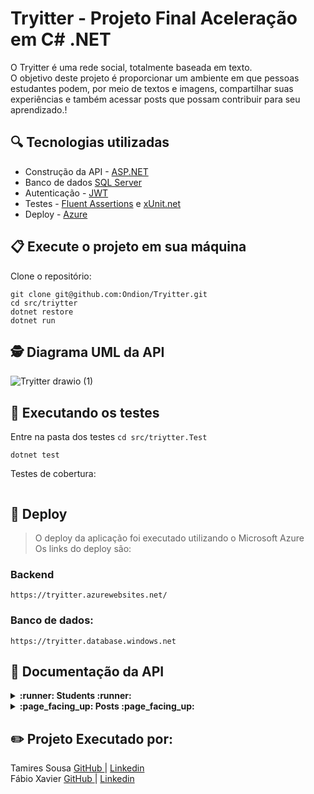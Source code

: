 # Tryitter - Projeto Final Aceleração em C# .NET

O Tryitter é uma rede social, totalmente baseada em texto. <br>
O objetivo deste projeto é proporcionar um ambiente em que pessoas estudantes podem, por meio de textos e imagens, compartilhar suas experiências e também acessar posts que possam contribuir para seu aprendizado.!

## :mag: Tecnologias utilizadas
- Construção da API - [ASP.NET ](https://dotnet.microsoft.com/pt-br/apps/aspnet)<br>
- Banco de dados [SQL Server ](https://www.microsoft.com/pt-br/sql-server/sql-server-downloads) <br>
 - Autenticação - [JWT](https://jwt.io/) <br> 
 - Testes - [Fluent Assertions](https://fluentassertions.com/) e [xUnit.net](https://xunit.net/) <br> 
 - Deploy - [Azure](https://azure.microsoft.com/pt-br/) <br>
## 📋 Execute o projeto em sua máquina

Clone o repositório:

```
git clone git@github.com:Ondion/Tryitter.git
cd src/triytter
dotnet restore
dotnet run
```
## 🕵 Diagrama UML da API <br>
![Tryitter drawio (1)](https://github.com/Ondion/Tryitter/assets/65035109/fcd18d95-7a40-4cd5-bb9a-8596637a9581)

## 🧪 Executando os testes

Entre na pasta dos testes ```cd src/triytter.Test```

```
dotnet test
```

Testes de cobertura:

```

```
## :hammer: Deploy
>O deploy da aplicação foi executado utilizando o Microsoft Azure <br>
>Os links do deploy são:<br>
### Backend
`https://tryitter.azurewebsites.net/` 
### Banco de dados:
`https://tryitter.database.windows.net`


## 🔎 Documentação da API


<details>
<summary><strong> :runner: Students :runner:</strong></summary><br/>
 
```
  GET /Students 
```

```
  GET /Student/Name/:name 
```
```
  GET /Student/Id/:id
```
```
  POST /Student
```
| Parâmetro   | Tipo       | Descrição                           |
| :---------- | :--------- | :---------------------------------- |
| `name` | `string` | **Obrigatório**.  Nome do estudante. |
| `email` | `string` | **Obrigatório**.  Email do estudante. |
| `Password` | `number` | **Obrigatório**.  Senha da conta criada. |
| `status` | `number` | **Obrigatório**.  status do estudante. |

```
  POST /Login 
```

| Parâmetro   | Tipo       | Descrição                           |
| :---------- | :--------- | :---------------------------------- |
| `email` | `string` | **Obrigatório**.  Seu email. |
| `password` | `string` | **Obrigatório**. Sua senha. |
| ` Authorization`      | `string` | **Obrigatório**. :key: Token do login deve ser passado no header. |

:exclamation::exclamation: Retorna Token 

```
  PATCH /Student/:id
```
| Parâmetro   | Tipo       | Descrição                           |
| :---------- | :--------- | :---------------------------------- |
| `name` | `string` | **Obrigatório**. : Nome do estudante. |
| `email` | `string` | **Obrigatório**. : Email do estudante. |
| `password` | `number` | **Obrigatório**. :Senha da conta criada. |
| `status` | `number` | **Obrigatório**.   status do estudante. |
| ` Authorization`      | `string` | **Obrigatório**. :key: Token do login deve ser passado no header. |

```
  DELETE/Student/:id
```
| `Authorization`      | `string` | **Obrigatório**. :key: Token do login deve ser passado no header. |
:exclamation::exclamation: Ao deletar um estudanten todos os seus post criados são deletados.
</details>

<details>
<summary><strong> :page_facing_up: Posts :page_facing_up:</strong></summary><br/>


```
  GET /Post
```
```
  GET /Post/:id
```
```
  GET /Post/Student/:id
```
```
  GET /Post/Last/Student/:id
```
```
  GET /Post/StudentName
```
| Parâmetro   | Tipo       | Descrição                           |
| :---------- | :--------- | :---------------------------------- |
| `name` | `string` | **Obrigatório**.  Nome do estudante. |
```
  /Post/Last/StudentName
```
| Parâmetro   | Tipo       | Descrição                           |
| :---------- | :--------- | :---------------------------------- |
| `name` | `string` | **Obrigatório**.  Nome do estudante. |
```
  POST /Post
```
| Parâmetro   | Tipo       | Descrição                           |
| :---------- | :--------- | :---------------------------------- |
| `content` | `string` | **Obrigatório**. Texto da postagem. |
| `image` | `string` |  Imagem a ser postada |
| `studentEmail` | `number` | **Obrigatório**. Email do estudante |
| ` Authorization`      | `string` | **Obrigatório**. :key: Token do login deve ser passado no header. |

```
  PUT /Post/:id 
```
| Parâmetro   | Tipo       | Descrição                           |
| :---------- | :--------- | :---------------------------------- |
| `content` | `string` | **Obrigatório**. Texto da postagem. |
| `image` | `string` |  Imagem a ser postada |
| `studentEmail` | `number` |**Obrigatório**. Email do estudante |
| ` Authorization`      | `string` | **Obrigatório**. :key: Token do login deve ser passado no header. |

```
  DELETE /Post/:id 
```
| Parâmetro   | Tipo       | Descrição                           |
| :---------- | :--------- | :---------------------------------- |
| `studentEmail` | `number` | Email do estudante |
| ` Authorization`      | `string` | **Obrigatório**. :key: Token do login deve ser passado no header. |
 
</details>

## :pencil2: Projeto Executado por:

 Tamires Sousa [GitHub ](https://github.com/tamireshc)| [Linkedin](https://www.linkedin.com/in/tamires-s/)  <br>
 Fábio Xavier [GitHub ](https://github.com/Ondion) | [Linkedin ](https://www.linkedin.com/in/fabionxavier/) 
 



